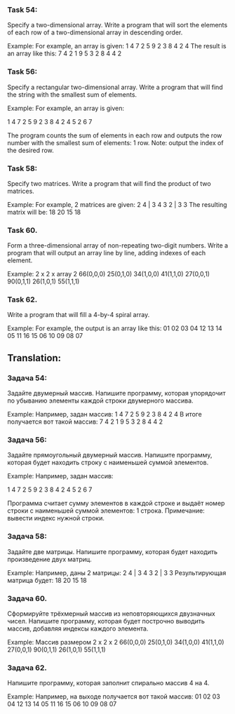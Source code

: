 ### Task 54: 
Specify a two-dimensional array. Write a program that will sort the elements of each row of a two-dimensional array in descending order.

Example:
For example, an array is given:
1 4 7 2
5 9 2 3
8 4 2 4
The result is an array like this:
7 4 2 1
9 5 3 2
8 4 4 2

### Task 56: 
Specify a rectangular two-dimensional array. Write a program that will find the string with the smallest sum of elements.

Example:
For example, an array is given:

1 4 7 2
5 9 2 3
8 4 2 4
5 2 6 7

The program counts the sum of elements in each row and outputs the row number with the smallest sum of elements: 1 row.
Note: output the index of the desired row.

### Task 58: 
Specify two matrices. Write a program that will find the product of two matrices.

Example:
For example, 2 matrices are given:
2 4 | 3 4
3 2 | 3 3
The resulting matrix will be:
18 20
15 18

### Task 60. 
Form a three-dimensional array of non-repeating two-digit numbers. Write a program
that will output an array line by line, adding indexes of each element.

Example:
2 x 2 x array 2
66(0,0,0) 25(0,1,0)
34(1,0,0) 41(1,1,0)
27(0,0,1) 90(0,1,1)
26(1,0,1) 55(1,1,1)

### Task 62. 
Write a program that will fill a 4-by-4 spiral array.

Example:
For example, the output is an array like this:
01 02 03 04
12 13 14 05
11 16 15 06
10 09 08 07

## Translation:
### Задача 54: 
Задайте двумерный массив. Напишите программу, которая упорядочит по убыванию элементы каждой строки двумерного массива.

Example:
Например, задан массив:
1 4 7 2
5 9 2 3
8 4 2 4
В итоге получается вот такой массив:
7 4 2 1
9 5 3 2
8 4 4 2

### Задача 56: 
Задайте прямоугольный двумерный массив. Напишите программу, которая будет находить строку с наименьшей суммой элементов.

Example:
Например, задан массив:

1 4 7 2
5 9 2 3
8 4 2 4
5 2 6 7

Программа считает сумму элементов в каждой строке и выдаёт номер строки с наименьшей суммой элементов: 1 строка.
Примечание: вывести индекс нужной строки.

### Задача 58: 
Задайте две матрицы. Напишите программу, которая будет находить произведение двух матриц.

Example:
Например, даны 2 матрицы:
2 4 | 3 4
3 2 | 3 3
Результирующая матрица будет:
18 20
15 18

### Задача 60. 
Сформируйте трёхмерный массив из неповторяющихся двузначных чисел. Напишите программу, 
которая будет построчно выводить массив, добавляя индексы каждого элемента.

Example:
Массив размером 2 x 2 x 2
66(0,0,0) 25(0,1,0)
34(1,0,0) 41(1,1,0)
27(0,0,1) 90(0,1,1)
26(1,0,1) 55(1,1,1)

### Задача 62. 
Напишите программу, которая заполнит спирально массив 4 на 4.

Example:
Например, на выходе получается вот такой массив:
01 02 03 04
12 13 14 05
11 16 15 06
10 09 08 07